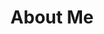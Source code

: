 ---
title: About Me
tags: greeter
excerpt: Some information about me
categories: ['greeter']
eleventyNavigation:
    key: About Me
    order: 3
---